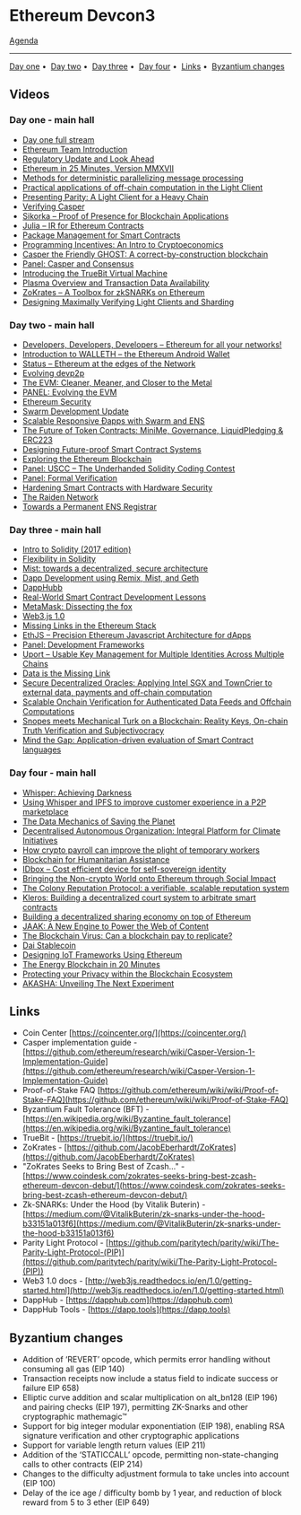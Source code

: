 # Ethereum Devcon3

[Agenda](https://ethereumfoundation.org/devcon3/agenda/)

---

<p align="center">
  
[Day one](#day-one---main-hall) • 
[Day two](#day-two---main-hall) • 
[Day three](#day-three---main-hall) • 
[Day four](#day-four---main-hall) • 
[Links](#links) • 
[Byzantium changes](#byzantium-changes)

</p>

## Videos

### Day one - main hall

- [Day one full stream](https://www.youtube.com/watch?v=Yo9o5nDTAAQ)
- [Ethereum Team Introduction](https://youtu.be/Yo9o5nDTAAQ?t=5m28s)
- [Regulatory Update and Look Ahead](https://youtu.be/Yo9o5nDTAAQ?t=30m21s)
- [Ethereum in 25 Minutes, Version MMXVII](https://youtu.be/Yo9o5nDTAAQ?t=49m27s)
- [Methods for deterministic parallelizing message processing](https://youtu.be/Yo9o5nDTAAQ?t=1h15m17s)
- [Practical applications of off-chain computation in the Light Client](https://youtu.be/Yo9o5nDTAAQ?t=1h41m10s)
- [Presenting Parity: A Light Client for a Heavy Chain](https://youtu.be/Yo9o5nDTAAQ?t=1h56m56s)
- [Verifying Casper](https://youtu.be/Yo9o5nDTAAQ?t=3h55m27s)
- [Sikorka – Proof of Presence for Blockchain Applications](https://youtu.be/Yo9o5nDTAAQ?t=4h16m41s)
- [Julia – IR for Ethereum Contracts](https://youtu.be/Yo9o5nDTAAQ?t=4h30m28s)
- [Package Management for Smart Contracts](https://youtu.be/Yo9o5nDTAAQ?t=4h48m42s)
- [Programming Incentives: An Intro to Cryptoeconomics](https://youtu.be/Yo9o5nDTAAQ?t=5h4m43s)
- [Casper the Friendly GHOST: A correct-by-construction blockchain](https://youtu.be/Yo9o5nDTAAQ?t=5h56m29s)
- [Panel: Casper and Consensus](https://www.youtube.com/watch?v=Yo9o5nDTAAQ)
- [Introducing the TrueBit Virtual Machine](https://youtu.be/Yo9o5nDTAAQ?t=6h58m59s)
- [Plasma Overview and Transaction Data Availability](https://youtu.be/Yo9o5nDTAAQ?t=7h18m33s)
- [ZoKrates – A Toolbox for zkSNARKs on Ethereum](https://youtu.be/Yo9o5nDTAAQ?t=7h36m54s)
- [Designing Maximally Verifying Light Clients and Sharding](https://youtu.be/Yo9o5nDTAAQ?t=7h55m35s)

### Day two - main hall

- [Developers, Developers, Developers – Ethereum for all your networks!](https://youtu.be/8sXzxkODH-c?t=9s)
- [Introduction to WALLETH – the Ethereum Android Wallet](https://youtu.be/8sXzxkODH-c?t=19m55s)
- [Status – Ethereum at the edges of the Network](https://youtu.be/8sXzxkODH-c?t=34m39s)
- [Evolving devp2p](https://youtu.be/8sXzxkODH-c?t=47m30s)
- [The EVM: Cleaner, Meaner, and Closer to the Metal](https://youtu.be/8sXzxkODH-c?t=1h20m33s)
- [PANEL: Evolving the EVM](https://youtu.be/8sXzxkODH-c?t=1h45m47s)
- [Ethereum Security](https://youtu.be/8sXzxkODH-c?t=2h12m15s)
- [Swarm Development Update](https://youtu.be/aMs0wAFIu7I?t=8s)
- [Scalable Responsive Đapps with Swarm and ENS](https://youtu.be/aMs0wAFIu7I?t=34m34s)
- [The Future of Token Contracts: MiniMe, Governance, LiquidPledging & ERC223](https://youtu.be/aMs0wAFIu7I?t=1h1m35s)
- [Designing Future-proof Smart Contract Systems](https://youtu.be/aMs0wAFIu7I?t=1h19m15s)
- [Exploring the Ethereum Blockchain](https://youtu.be/aMs0wAFIu7I?t=1h35m36s)
- [Panel: USCC – The Underhanded Solidity Coding Contest](https://youtu.be/aMs0wAFIu7I?t=2h30m53s)
- [Panel: Formal Verification](https://youtu.be/aMs0wAFIu7I?t=2h57m1s)
- [Hardening Smart Contracts with Hardware Security](https://youtu.be/aMs0wAFIu7I?t=3h23m1s)
- [The Raiden Network](https://youtu.be/aMs0wAFIu7I?t=3h45m59s)
- [Towards a Permanent ENS Registrar](https://youtu.be/aMs0wAFIu7I?t=4h5m34s)

### Day three - main hall

- [Intro to Solidity (2017 edition)](https://youtu.be/k42YNyvG8CU?t=35s)
- [Flexibility in Solidity](https://youtu.be/k42YNyvG8CU?t=17m39s)
- [Mist: towards a decentralized, secure architecture](https://youtu.be/k42YNyvG8CU?t=37m14s)
- [Dapp Development using Remix, Mist, and Geth](https://youtu.be/k42YNyvG8CU?t=1h11m41s)
- [DappHubb](https://youtu.be/k42YNyvG8CU?t=1h31m14s)
- [Real-World Smart Contract Development Lessons](https://youtu.be/k42YNyvG8CU?t=1h51m21s)
- [MetaMask: Dissecting the fox](https://youtu.be/k42YNyvG8CU?t=2h12m39s)
- [Web3.js 1.0](https://youtu.be/FPHXbJPVVaA?t=7s)
- [Missing Links in the Ethereum Stack](https://youtu.be/FPHXbJPVVaA?t=19m48s)
- [EthJS – Precision Ethereum Javascript Architecture for dApps](https://youtu.be/FPHXbJPVVaA?t=43m20s)
- [Panel: Development Frameworks](https://youtu.be/FPHXbJPVVaA?t=1h1m38s)
- [Uport – Usable Key Management for Multiple Identities Across Multiple Chains](https://youtu.be/FPHXbJPVVaA?t=1h38m23s)
- [Data is the Missing Link](https://youtu.be/FPHXbJPVVaA?t=2h29m41s)
- [Secure Decentralized Oracles: Applying Intel SGX and TownCrier to external data, payments and off-chain computation](https://youtu.be/FPHXbJPVVaA?t=2h49m16s)
- [Scalable Onchain Verification for Authenticated Data Feeds and Offchain Computations](https://youtu.be/FPHXbJPVVaA?t=3h9m47s)
- [Snopes meets Mechanical Turk on a Blockchain: Reality Keys, On-chain Truth Verification and Subjectivocracy](https://youtu.be/FPHXbJPVVaA?t=3h29m30s)
- [Mind the Gap: Application-driven evaluation of Smart Contract languages](https://youtu.be/FPHXbJPVVaA?t=3h49m37s)

### Day four - main hall

- [Whisper: Achieving Darkness](https://youtu.be/vXVcuWvR5Z0?t=19s)
- [Using Whisper and IPFS to improve customer experience in a P2P marketplace](https://youtu.be/vXVcuWvR5Z0?t=24m24s)
- [The Data Mechanics of Saving the Planet](https://youtu.be/vXVcuWvR5Z0?t=44m1s)
- [Decentralised Autonomous Organization: Integral Platform for Climate Initiatives](https://youtu.be/vXVcuWvR5Z0?t=1h1s)
- [How crypto payroll can improve the plight of temporary workers](https://youtu.be/vXVcuWvR5Z0?t=1h15m56s)
- [Blockchain for Humanitarian Assistance](https://youtu.be/vXVcuWvR5Z0?t=1h23m18s)
- [IDbox – Cost efficient device for self-sovereign identity](https://youtu.be/vXVcuWvR5Z0?t=1h45m8s)
- [Bringing the Non-crypto World onto Ethereum through Social Impact](https://youtu.be/vXVcuWvR5Z0?t=2h4m53s)
- [The Colony Reputation Protocol: a verifiable, scalable reputation system](https://youtu.be/ugbRyZSPfYE?t=30s)
- [Kleros: Building a decentralized court system to arbitrate smart contracts](https://youtu.be/ugbRyZSPfYE?t=21m5s)
- [Building a decentralized sharing economy on top of Ethereum](https://youtu.be/ugbRyZSPfYE?t=41m25s)
- [JAAK: A New Engine to Power the Web of Content](https://youtu.be/ugbRyZSPfYE?t=1h1m56s)
- [The Blockchain Virus: Can a blockchain pay to replicate?](https://youtu.be/ugbRyZSPfYE?t=1h14m45s)
- [Dai Stablecoin](https://youtu.be/ugbRyZSPfYE?t=1h37m40s)
- [Designing IoT Frameworks Using Ethereum](https://youtu.be/ugbRyZSPfYE?t=2h30m17s)
- [The Energy Blockchain in 20 Minutes](https://youtu.be/ugbRyZSPfYE?t=2h51m6s)
- [Protecting your Privacy within the Blockchain Ecosystem](https://youtu.be/ugbRyZSPfYE?t=3h13m20s)
- [AKASHA: Unveiling The Next Experiment](https://youtu.be/ugbRyZSPfYE?t=3h31m34s)

## Links

- Coin Center [https://coincenter.org/](https://coincenter.org/)
- Casper implementation guide - [https://github.com/ethereum/research/wiki/Casper-Version-1-Implementation-Guide](https://github.com/ethereum/research/wiki/Casper-Version-1-Implementation-Guide)
- Proof-of-Stake FAQ [https://github.com/ethereum/wiki/wiki/Proof-of-Stake-FAQ](https://github.com/ethereum/wiki/wiki/Proof-of-Stake-FAQ)
- Byzantium Fault Tolerance (BFT) - [https://en.wikipedia.org/wiki/Byzantine_fault_tolerance](https://en.wikipedia.org/wiki/Byzantine_fault_tolerance)
- TrueBit - [https://truebit.io/](https://truebit.io/)
- ZoKrates - [https://github.com/JacobEberhardt/ZoKrates](https://github.com/JacobEberhardt/ZoKrates)
- "ZoKrates Seeks to Bring Best of Zcash..." - [https://www.coindesk.com/zokrates-seeks-bring-best-zcash-ethereum-devcon-debut/](https://www.coindesk.com/zokrates-seeks-bring-best-zcash-ethereum-devcon-debut/)
- Zk-SNARKs: Under the Hood (by Vitalik Buterin) - [https://medium.com/@VitalikButerin/zk-snarks-under-the-hood-b33151a013f6](https://medium.com/@VitalikButerin/zk-snarks-under-the-hood-b33151a013f6)
- Parity Light Protocol - [https://github.com/paritytech/parity/wiki/The-Parity-Light-Protocol-(PIP)](https://github.com/paritytech/parity/wiki/The-Parity-Light-Protocol-(PIP))
- Web3 1.0 docs - [http://web3js.readthedocs.io/en/1.0/getting-started.html](http://web3js.readthedocs.io/en/1.0/getting-started.html)
- DappHub - [https://dapphub.com](https://dapphub.com)
- DappHub Tools - [https://dapp.tools](https://dapp.tools)

## Byzantium changes

- Addition of ‘REVERT’ opcode, which permits error handling without consuming all gas (EIP 140)
- Transaction receipts now include a status field to indicate success or failure EIP 658)
- Elliptic curve addition and scalar multiplication on alt_bn128 (EIP 196) and pairing checks (EIP 197), permitting ZK-Snarks and other cryptographic mathemagic™
- Support for big integer modular exponentiation (EIP 198), enabling RSA signature verification and other cryptographic applications
- Support for variable length return values (EIP 211)
- Addition of the ‘STATICCALL’ opcode, permitting non-state-changing calls to other contracts (EIP 214)
- Changes to the difficulty adjustment formula to take uncles into account (EIP 100)
- Delay of the ice age / difficulty bomb by 1 year, and reduction of block reward from 5 to 3 ether (EIP 649)
